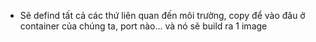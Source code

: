 * Sẽ defind tất cả các thứ liên quan đến môi trường, copy để vào đâu ở container của chúng ta, port nào...
và nó sẽ build ra 1 image

